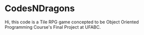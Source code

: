 # CodesNDragons
Hi, this code is a Tile RPG game concepted to be Object Oriented Programming Course's Final Project at UFABC.
